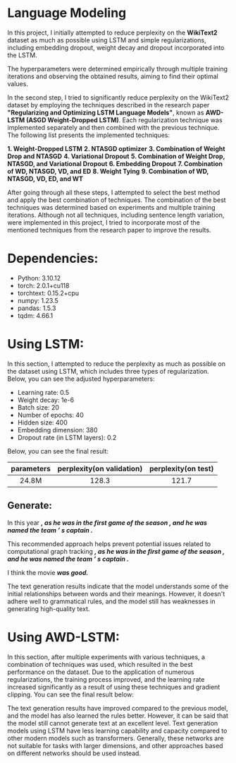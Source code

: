 # Language Modeling

In this project, I initially attempted to reduce perplexity on the **WikiText2** dataset as much as possible using LSTM and simple regularizations, including embedding dropout, weight decay and dropout incorporated into the LSTM.

The hyperparameters were determined empirically through multiple training iterations and observing the obtained results, aiming to find their optimal values.

In the second step, I tried to significantly reduce perplexity on the WikiText2 dataset by employing the techniques described in the research paper **"Regularizing and Optimizing LSTM Language Models"**, known as **AWD-LSTM (ASGD Weight-Dropped LSTM)**. Each regularization technique was implemented separately and then combined with the previous technique. The following list presents the implemented techniques:

**1. Weight-Dropped LSTM**
**2. NTASGD optimizer**
**3. Combination of Weight Drop and NTASGD**
**4. Variational Dropout**
**5. Combination of Weight Drop, NTASGD, and Variational Dropout**
**6. Embedding Dropout**
**7. Combination of WD, NTASGD, VD, and ED**
**8. Weight Tying**
**9. Combination of WD, NTASGD, VD, ED, and WT**

After going through all these steps, I attempted to select the best method and apply the best combination of techniques. The combination of the best techniques was determined based on experiments and multiple training iterations. Although not all techniques, including sentence length variation, were implemented in this project, I tried to incorporate most of the mentioned techniques from the research paper to improve the results.

# Dependencies:
* Python: 3.10.12
* torch: 2.0.1+cu118
* torchtext: 0.15.2+cpu
* numpy: 1.23.5
* pandas: 1.5.3
* tqdm: 4.66.1
# Using LSTM:
In this section, I attempted to reduce the perplexity as much as possible on the dataset using LSTM, which includes three types of regularization. Below, you can see the adjusted hyperparameters:

* Learning rate: 0.5
* Weight decay: 1e-6
* Batch size: 20
* Number of epochs: 40
* Hidden size: 400
* Embedding dimension: 380
* Dropout rate (in LSTM layers): 0.2

Below, you can see the final result:

|parameters | perplexity(on validation)| perplexity(on test)|
| :--: | :--: | :--: |
|24.8M      | 128.3                    | 121.7              |

## Generate:
In this year **_, as he was in the first game of the season , and he was named the team ’ s captain ._**

This recommended approach helps prevent potential issues related to computational graph tracking  **_, as he was in the first game of the season , and he was named the team ’ s captain ._**   

I think the movie **_was good._**

The text generation results indicate that the model understands some of the initial relationships between words and their meanings. However, it doesn't adhere well to grammatical rules, and the model still has weaknesses in generating high-quality text.

# Using AWD-LSTM:

In this section, after multiple experiments with various techniques, a combination of techniques was used, which resulted in the best performance on the dataset. Due to the application of numerous regularizations, the training process improved, and the learning rate increased significantly as a result of using these techniques and gradient clipping. You can see the final result below:

The text generation results have improved compared to the previous model, and the model has also learned the rules better. However, it can be said that the model still cannot generate text at an excellent level. Text generation models using LSTM have less learning capability and capacity compared to other modern models such as transformers. Generally, these networks are not suitable for tasks with larger dimensions, and other approaches based on different networks should be used instead.


